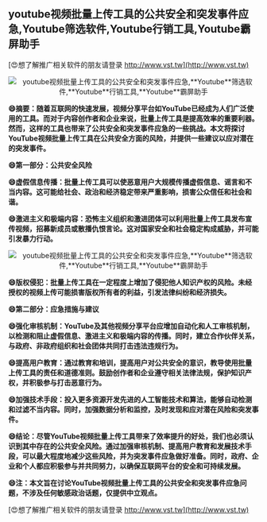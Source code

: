 ## **youtube视频批量上传工具的公共安全和突发事件应急,**Youtube**筛选软件,**Youtube**行销工具,**Youtube**霸屏助手**

[😍想了解推广相关软件的朋友请登录 http://www.vst.tw](http://www.vst.tw)

 <center><img src="https://vst.tw/MP4/tuiguang/png/7.png" alt="youtube视频批量上传工具的公共安全和突发事件应急,**Youtube**筛选软件,**Youtube**行销工具,**Youtube**霸屏助手"></center>

**😄摘要：随着互联网的快速发展，视频分享平台如YouTube已经成为人们广泛使用的工具。而对于内容创作者和企业来说，批量上传工具是提高效率的重要利器。然而，这样的工具也带来了公共安全和突发事件应急的一些挑战。本文将探讨YouTube视频批量上传工具在公共安全方面的风险，并提供一些建议以应对潜在的突发事件。**

**😄第一部分：公共安全风险**

**😄虚假信息传播：批量上传工具可以使恶意用户大规模传播虚假信息、谣言和不当内容。这可能给社会、政治和经济稳定带来严重影响，损害公众信任和社会和谐。**

**😄激进主义和极端内容：恐怖主义组织和激进团体可以利用批量上传工具发布宣传视频，招募新成员或散播仇恨言论。这对国家安全和社会稳定构成威胁，并可能引发暴力行动。**

 <center><img src="https://vst.tw/MP4/tuiguang/png/4.png" alt="youtube视频批量上传工具的公共安全和突发事件应急,**Youtube**筛选软件,**Youtube**行销工具,**Youtube**霸屏助手"></center>

**😄版权侵犯：批量上传工具在一定程度上增加了侵犯他人知识产权的风险。未经授权的视频上传可能损害版权所有者的利益，引发法律纠纷和经济损失。**

**😄第二部分：应急措施与建议**

**😄强化审核机制：YouTube及其他视频分享平台应增加自动化和人工审核机制，以检测和阻止虚假信息、激进主义和极端内容的传播。同时，建立合作伙伴关系，与政府、非政府组织和社会团体共同打击违法违规行为。**

**😄提高用户教育：通过教育和培训，提高用户对公共安全的意识，教导使用批量上传工具的责任和道德准则。鼓励创作者和企业遵守相关法律法规，保护知识产权，并积极参与打击恶意行为。**

**😄加强技术手段：投入更多资源开发先进的人工智能技术和算法，能够自动检测和过滤不当内容。同时，加强数据分析和监控，及时发现和应对潜在风险和突发事件。**

**😄结论：尽管YouTube视频批量上传工具带来了效率提升的好处，我们也必须认识到其中存在的公共安全风险。通过加强审核机制、提高用户教育和发展技术手段，可以最大程度地减少这些风险，并为突发事件应急做好准备。同时，政府、企业和个人都应积极参与并共同努力，以确保互联网平台的安全和可持续发展。**

**😄注：本文旨在讨论YouTube视频批量上传工具的公共安全和突发事件应急问题，不涉及任何敏感政治话题，仅提供中立观点。**

[😍想了解推广相关软件的朋友请登录 http://www.vst.tw](http://www.vst.tw)



